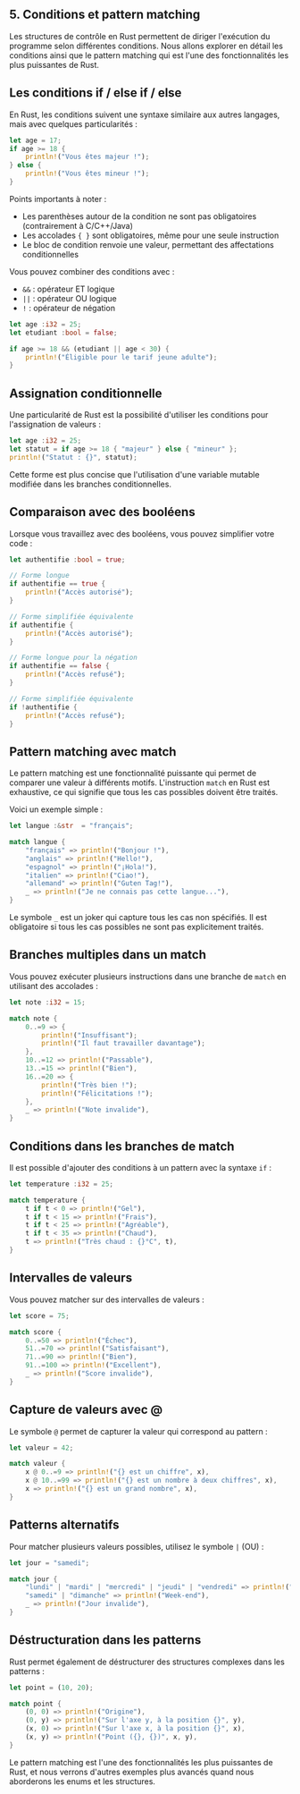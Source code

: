 ## 5\. Conditions et pattern matching

Les structures de contrôle en Rust permettent de diriger l'exécution du programme selon différentes conditions. Nous allons explorer en détail les conditions ainsi que le pattern matching qui est l'une des fonctionnalités les plus puissantes de Rust.

## Les conditions if / else if / else

En Rust, les conditions suivent une syntaxe similaire aux autres langages, mais avec quelques particularités :

``` rust
let age = 17;
if age >= 18 {
    println!("Vous êtes majeur !");
} else {
    println!("Vous êtes mineur !");
}
```

Points importants à noter :

- Les parenthèses autour de la condition ne sont pas obligatoires (contrairement à C/C++/Java)
- Les accolades `{ }` sont obligatoires, même pour une seule instruction
- Le bloc de condition renvoie une valeur, permettant des affectations conditionnelles

Vous pouvez combiner des conditions avec :

- `&&` : opérateur ET logique
- `||` : opérateur OU logique
- `!` : opérateur de négation

``` rust
let age :i32 = 25;
let etudiant :bool = false;

if age >= 18 && (etudiant || age < 30) {
    println!("Éligible pour le tarif jeune adulte");
}
```

## Assignation conditionnelle

Une particularité de Rust est la possibilité d'utiliser les conditions pour l'assignation de valeurs :

``` rust
let age :i32 = 25;
let statut = if age >= 18 { "majeur" } else { "mineur" };
println!("Statut : {}", statut);
```

Cette forme est plus concise que l'utilisation d'une variable mutable modifiée dans les branches conditionnelles.

## Comparaison avec des booléens

Lorsque vous travaillez avec des booléens, vous pouvez simplifier votre code :

``` rust
let authentifie :bool = true;

// Forme longue
if authentifie == true {
    println!("Accès autorisé");
}

// Forme simplifiée équivalente
if authentifie {
    println!("Accès autorisé");
}

// Forme longue pour la négation
if authentifie == false {
    println!("Accès refusé");
}

// Forme simplifiée équivalente
if !authentifie {
    println!("Accès refusé");
}
```

## Pattern matching avec match

Le pattern matching est une fonctionnalité puissante qui permet de comparer une valeur à différents motifs. L'instruction `match` en Rust est exhaustive, ce qui signifie que tous les cas possibles doivent être traités.

Voici un exemple simple :

``` rust
let langue :&str  = "français";

match langue {
    "français" => println!("Bonjour !"),
    "anglais" => println!("Hello!"),
    "espagnol" => println!("¡Hola!"),
    "italien" => println!("Ciao!"),
    "allemand" => println!("Guten Tag!"),
    _ => println!("Je ne connais pas cette langue..."),
}
```

Le symbole `_` est un joker qui capture tous les cas non spécifiés. Il est obligatoire si tous les cas possibles ne sont pas explicitement traités.

## Branches multiples dans un match

Vous pouvez exécuter plusieurs instructions dans une branche de `match` en utilisant des accolades :

``` rust
let note :i32 = 15;

match note {
    0..=9 => {
        println!("Insuffisant");
        println!("Il faut travailler davantage");
    },
    10..=12 => println!("Passable"),
    13..=15 => println!("Bien"),
    16..=20 => {
        println!("Très bien !");
        println!("Félicitations !");
    },
    _ => println!("Note invalide"),
}
```

## Conditions dans les branches de match

Il est possible d'ajouter des conditions à un pattern avec la syntaxe `if` :

``` rust
let temperature :i32 = 25;

match temperature {
    t if t < 0 => println!("Gel"),
    t if t < 15 => println!("Frais"),
    t if t < 25 => println!("Agréable"),
    t if t < 35 => println!("Chaud"),
    t => println!("Très chaud : {}°C", t),
}
```

## Intervalles de valeurs

Vous pouvez matcher sur des intervalles de valeurs :

``` rust
let score = 75;

match score {
    0..=50 => println!("Échec"),
    51..=70 => println!("Satisfaisant"),
    71..=90 => println!("Bien"),
    91..=100 => println!("Excellent"),
    _ => println!("Score invalide"),
}
```

## Capture de valeurs avec @

Le symbole `@` permet de capturer la valeur qui correspond au pattern :

``` rust
let valeur = 42;

match valeur {
    x @ 0..=9 => println!("{} est un chiffre", x),
    x @ 10..=99 => println!("{} est un nombre à deux chiffres", x),
    x => println!("{} est un grand nombre", x),
}
```

## Patterns alternatifs

Pour matcher plusieurs valeurs possibles, utilisez le symbole `|` (OU) :

``` rust
let jour = "samedi";

match jour {
    "lundi" | "mardi" | "mercredi" | "jeudi" | "vendredi" => println!("Jour ouvrable"),
    "samedi" | "dimanche" => println!("Week-end"),
    _ => println!("Jour invalide"),
}
```

## Déstructuration dans les patterns

Rust permet également de déstructurer des structures complexes dans les patterns :

``` rust
let point = (10, 20);

match point {
    (0, 0) => println!("Origine"),
    (0, y) => println!("Sur l'axe y, à la position {}", y),
    (x, 0) => println!("Sur l'axe x, à la position {}", x),
    (x, y) => println!("Point ({}, {})", x, y),
}
```

Le pattern matching est l'une des fonctionnalités les plus puissantes de Rust, et nous verrons d'autres exemples plus avancés quand nous aborderons les enums et les structures.
